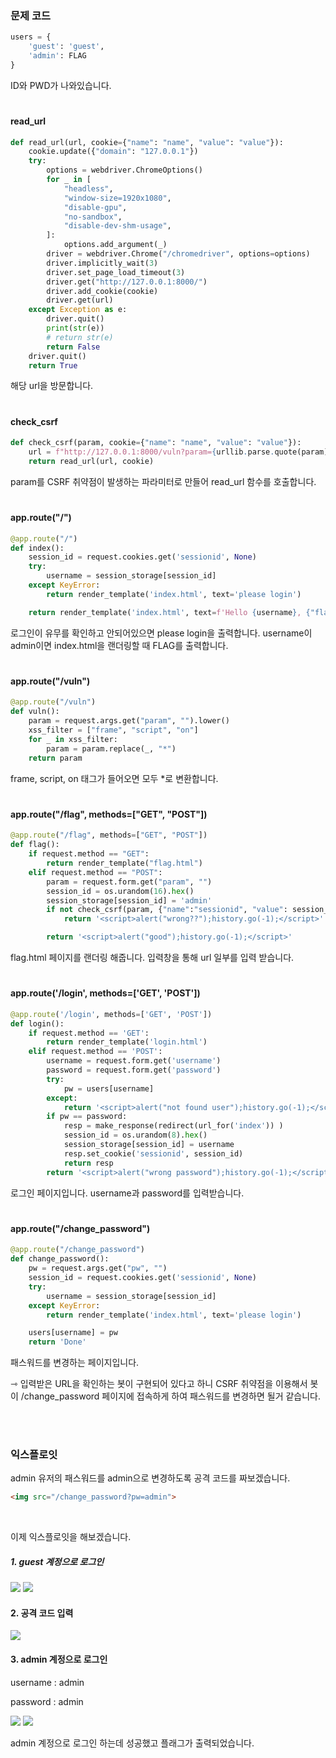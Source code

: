 ### 문제 코드

```python
users = {
    'guest': 'guest',
    'admin': FLAG
}
```

ID와 PWD가 나와있습니다.

#

#### read_url

```python
def read_url(url, cookie={"name": "name", "value": "value"}):
    cookie.update({"domain": "127.0.0.1"})
    try:
        options = webdriver.ChromeOptions()
        for _ in [
            "headless",
            "window-size=1920x1080",
            "disable-gpu",
            "no-sandbox",
            "disable-dev-shm-usage",
        ]:
            options.add_argument(_)
        driver = webdriver.Chrome("/chromedriver", options=options)
        driver.implicitly_wait(3)
        driver.set_page_load_timeout(3)
        driver.get("http://127.0.0.1:8000/")
        driver.add_cookie(cookie)
        driver.get(url)
    except Exception as e:
        driver.quit()
        print(str(e))
        # return str(e)
        return False
    driver.quit()
    return True
```

해당 url을 방문합니다.

#

#### check_csrf

```python
def check_csrf(param, cookie={"name": "name", "value": "value"}):
    url = f"http://127.0.0.1:8000/vuln?param={urllib.parse.quote(param)}"
    return read_url(url, cookie)
```

param를 CSRF 취약점이 발생하는 파라미터로 만들어 read_url 함수를 호출합니다.

#

#### app.route("/")

```python
@app.route("/")
def index():
    session_id = request.cookies.get('sessionid', None)
    try:
        username = session_storage[session_id]
    except KeyError:
        return render_template('index.html', text='please login')

    return render_template('index.html', text=f'Hello {username}, {"flag is " + FLAG if username == "admin" else "you are not an admin"}')
```

로그인이 유무를 확인하고 안되어있으면 please login을 출력합니다.
username이 admin이면 index.html을 랜더링할 때 FLAG를 출력합니다.

#

#### app.route("/vuln")

```python
@app.route("/vuln")
def vuln():
    param = request.args.get("param", "").lower()
    xss_filter = ["frame", "script", "on"]
    for _ in xss_filter:
        param = param.replace(_, "*")
    return param
```

frame, script, on 태그가 들어오면 모두 *로 변환합니다.

#

#### app.route("/flag", methods=["GET", "POST"])

```python
@app.route("/flag", methods=["GET", "POST"])
def flag():
    if request.method == "GET":
        return render_template("flag.html")
    elif request.method == "POST":
        param = request.form.get("param", "")
        session_id = os.urandom(16).hex()
        session_storage[session_id] = 'admin'
        if not check_csrf(param, {"name":"sessionid", "value": session_id}):
            return '<script>alert("wrong??");history.go(-1);</script>'

        return '<script>alert("good");history.go(-1);</script>'
```

flag.html 페이지를 랜더링 해줍니다.
입력창을 통해 url 일부를 입력 받습니다.

#

#### app.route('/login', methods=['GET', 'POST'])

```python
@app.route('/login', methods=['GET', 'POST'])
def login():
    if request.method == 'GET':
        return render_template('login.html')
    elif request.method == 'POST':
        username = request.form.get('username')
        password = request.form.get('password')
        try:
            pw = users[username]
        except:
            return '<script>alert("not found user");history.go(-1);</script>'
        if pw == password:
            resp = make_response(redirect(url_for('index')) )
            session_id = os.urandom(8).hex()
            session_storage[session_id] = username
            resp.set_cookie('sessionid', session_id)
            return resp 
        return '<script>alert("wrong password");history.go(-1);</script>'
```

로그인 페이지입니다.
username과 password를 입력받습니다.

#

#### app.route("/change_password")

```python
@app.route("/change_password")
def change_password():
    pw = request.args.get("pw", "")
    session_id = request.cookies.get('sessionid', None)
    try:
        username = session_storage[session_id]
    except KeyError:
        return render_template('index.html', text='please login')

    users[username] = pw
    return 'Done'
```

패스워드를 변경하는 페이지입니다.

⇾ 입력받은 URL을 확인하는 봇이 구현되어 있다고 하니 CSRF 취약점을 이용해서 봇이 /change_password 페이지에 접속하게 하여 패스워드를 변경하면 될거 같습니다.


<br>
<br>


### 익스플로잇

admin 유저의 패스워드를 admin으로 변경하도록 공격 코드를 짜보겠습니다.

```html
<img src="/change_password?pw=admin">
```

<br>

이제 익스플로잇을 해보겠습니다.

##### 1. guest 계정으로 로그인

<img src="https://velog.velcdn.com/images/silvergun8291/post/502c8ab5-19ad-480b-9165-5d0dfdcb19ea/image.png">

<img src="https://velog.velcdn.com/images/silvergun8291/post/5715c03c-d651-4109-ac6e-859014cdca8b/image.png">

<br>

#### 2. 공격 코드 입력

<img src="https://velog.velcdn.com/images/silvergun8291/post/3f469575-6819-4aa9-82ce-738f684ee7e2/image.png">

<br>

#### 3. admin 계정으로 로그인

username : admin

password : admin

<img src="https://velog.velcdn.com/images/silvergun8291/post/9615b359-6e3d-4e64-92cb-8e34e6796a7d/image.png">

<img src="https://velog.velcdn.com/images/silvergun8291/post/e9f295ea-7b85-457d-a794-6b335c611f6d/image.png">

admin 계정으로 로그인 하는데 성공했고 플래그가 출력되었습니다.


